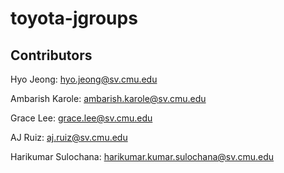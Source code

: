 # toyota-jgroups

## Contributors
Hyo Jeong: hyo.jeong@sv.cmu.edu

Ambarish Karole: ambarish.karole@sv.cmu.edu

Grace Lee: grace.lee@sv.cmu.edu

AJ Ruiz: aj.ruiz@sv.cmu.edu

Harikumar Sulochana: harikumar.kumar.sulochana@sv.cmu.edu

